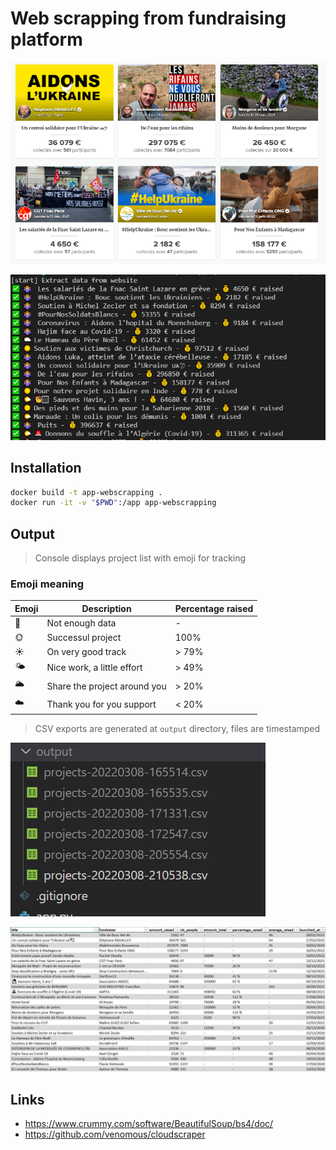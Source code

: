 # Web scrapping from fundraising platform

![Screenshoot website](/_DOC/website_screen.png)

![Screenshoot console application](/_DOC/app_screen.png)

## Installation
```bash
docker build -t app-webscrapping .
docker run -it -v "$PWD":/app app-webscrapping
```

## Output

> Console displays project list with emoji for tracking

### Emoji meaning

|Emoji|Description  | Percentage raised
|--|--|--|
|🤷| Not enough data  |  - 
|🌞| Successul project | 100%|
|☀️| On very good track| > 79%
|🌤️| Nice work, a little effort |> 49%
|🌥️ | Share the project around you | > 20%
|☁️ | Thank you for you support   | < 20%


> CSV exports are generated at `output` directory, files are timestamped

![Screenshoot output csv folder](/_DOC/csv_folder_screen.png)

![Screenshoot content csv](/_DOC/csv_screen.png)

## Links
* https://www.crummy.com/software/BeautifulSoup/bs4/doc/
* https://github.com/venomous/cloudscraper